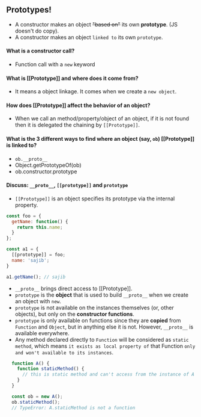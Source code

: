 ## Prototypes!
- A constructor makes an object ~~"based on"~~ its own **prototype**. (JS doesn't do copy).
- A constructor makes an object `linked to` its own `prototype`.

#### What is a constructor call?
- Function call with a `new` keyword

#### What is **[[Prototype]]** and where does it come from?
- It means a object linkage. It comes when we create a `new object`.

#### How does **[[Prototype]]** affect the behavior of an object?
- When we call an method/property/object of an object, if it is not found then it is delegated the chaining by `[[Prototype]]`.

#### What is the 3 different ways to find where an object (say, `ob`) **[[Prototype]]** is linked to?
- `ob.__proto__`
- Object.getPrototypeOf(ob)
- ob.constructor.prototype

#### Discuss: `__proto__`, `[[prototype]]` and `prototype`

- `[[Prototype]]` is an object specifies its prototype via the internal property.

```js
const foo = {
  getName: function() {
    return this.name;
  }
};

const a1 = {
  [[prototype]] = foo;
  name: 'sajib';
}

a1.getName(); // sajib
```

- `__proto__` brings direct access to [[Prototype]].
- `prototype` is the **object** that is used to build `__proto__` when we create an object with `new`.
- `prototype` is not available on the instances themselves (or, other objects), but only on the **constructor functions**.
- `prototype` is only available on functions since they are **copied** from `Function` and `Object`, but in anything else it is not. However, `__proto__` is available everywhere.
- Any method declared directly to `Function` will be considered as `static method`, which means `it exists as local property of` that Function `only and won't available to its instances`.

```js
  function A() {
    function staticMethod() {
      // this is static method and can't access from the instance of A
    }
  }

  const ob = new A();
  ob.staticMethod(); 
  // TypeError: A.staticMethod is not a function
```